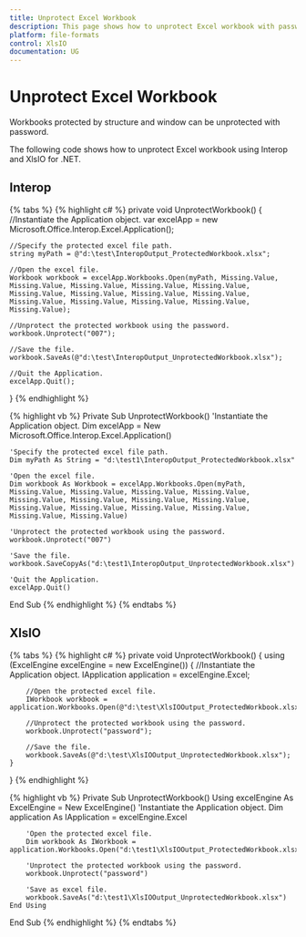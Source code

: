 ```yaml
---
title: Unprotect Excel Workbook
description: This page shows how to unprotect Excel workbook with password.
platform: file-formats
control: XlsIO
documentation: UG
---
```


# Unprotect Excel Workbook

Workbooks protected by structure and window can be unprotected with password.

The following code shows how to unprotect Excel workbook using Interop and XlsIO for .NET.

## Interop

{% tabs %}
{% highlight c# %}
private void UnprotectWorkbook()
{
    //Instantiate the Application object.
    var excelApp = new Microsoft.Office.Interop.Excel.Application();

    //Specify the protected excel file path.
    string myPath = @"d:\test\InteropOutput_ProtectedWorkbook.xlsx";

    //Open the excel file.
    Workbook workbook = excelApp.Workbooks.Open(myPath, Missing.Value, Missing.Value, Missing.Value, Missing.Value, Missing.Value, Missing.Value, Missing.Value, Missing.Value, Missing.Value, Missing.Value, Missing.Value, Missing.Value, Missing.Value, Missing.Value);

    //Unprotect the protected workbook using the password.
    workbook.Unprotect("007");

    //Save the file.
    workbook.SaveAs(@"d:\test\InteropOutput_UnprotectedWorkbook.xlsx");

    //Quit the Application.
    excelApp.Quit();
}
{% endhighlight %}

{% highlight vb %}
Private Sub UnprotectWorkbook()
    'Instantiate the Application object.
    Dim excelApp = New Microsoft.Office.Interop.Excel.Application()

    'Specify the protected excel file path.
    Dim myPath As String = "d:\test1\InteropOutput_ProtectedWorkbook.xlsx"

    'Open the excel file.
    Dim workbook As Workbook = excelApp.Workbooks.Open(myPath, Missing.Value, Missing.Value, Missing.Value, Missing.Value, Missing.Value, Missing.Value, Missing.Value, Missing.Value, Missing.Value, Missing.Value, Missing.Value, Missing.Value, Missing.Value, Missing.Value)

    'Unprotect the protected workbook using the password.
    workbook.Unprotect("007")

    'Save the file.
    workbook.SaveCopyAs("d:\test1\InteropOutput_UnprotectedWorkbook.xlsx")

    'Quit the Application.
    excelApp.Quit()
End Sub
{% endhighlight %}
{% endtabs %}

## XlsIO

{% tabs %}
{% highlight c# %}
private void UnprotectWorkbook()
{
    using (ExcelEngine excelEngine = new ExcelEngine())
    {
        //Instantiate the Application object.
        IApplication application = excelEngine.Excel;

        //Open the protected excel file.
        IWorkbook workbook = application.Workbooks.Open(@"d:\test\XlsIOOutput_ProtectedWorkbook.xlsx");

        //Unprotect the protected workbook using the password.
        workbook.Unprotect("password");

        //Save the file.
        workbook.SaveAs(@"d:\test\XlsIOOutput_UnprotectedWorkbook.xlsx");
    }
}
{% endhighlight %}

{% highlight vb %}
Private Sub UnprotectWorkbook()
    Using excelEngine As ExcelEngine = New ExcelEngine()
        'Instantiate the Application object.
        Dim application As IApplication = excelEngine.Excel

        'Open the protected excel file.
        Dim workbook As IWorkbook = application.Workbooks.Open("d:\test1\XlsIOOutput_ProtectedWorkbook.xlsx")

        'Unprotect the protected workbook using the password.
        workbook.Unprotect("password")

        'Save as excel file.
        workbook.SaveAs("d:\test1\XlsIOOutput_UnprotectedWorkbook.xlsx")
    End Using
End Sub
{% endhighlight %}
{% endtabs %}
